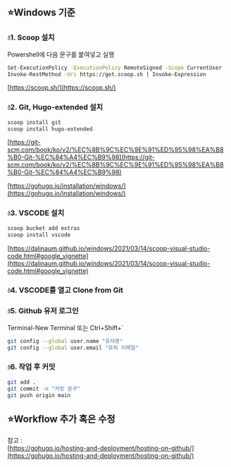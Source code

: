 ## ⭐Windows 기준

### 💧1. Scoop 설치
Powershell에 다음 문구를 붙여넣고 실행

```bash
Set-ExecutionPolicy -ExecutionPolicy RemoteSigned -Scope CurrentUser
Invoke-RestMethod -Uri https://get.scoop.sh | Invoke-Expression
```

[https://scoop.sh/](https://scoop.sh/)


### 💧2. Git, Hugo-extended 설치

```bash
scoop install git
scoop install hugo-extended
```
[https://git-scm.com/book/ko/v2/%EC%8B%9C%EC%9E%91%ED%95%98%EA%B8%B0-Git-%EC%84%A4%EC%B9%98](https://git-scm.com/book/ko/v2/%EC%8B%9C%EC%9E%91%ED%95%98%EA%B8%B0-Git-%EC%84%A4%EC%B9%98)

[https://gohugo.io/installation/windows/](https://gohugo.io/installation/windows/)

### 💧3. VSCODE 설치

```bash
scoop bucket add extras
scoop install vscode
```

[https://dalinaum.github.io/windows/2021/03/14/scoop-visual-studio-code.html#google_vignette](https://dalinaum.github.io/windows/2021/03/14/scoop-visual-studio-code.html#google_vignette)

### 💧4. VSCODE를 열고 Clone from Git

### 💧5. Github 유저 로그인

Terminal-New Terminal 또는 Ctrl+Shift+`

```bash
git config --global user.name "유저명"
git config --global user.email "유저 이메일"
```

### 💧6. 작업 후 커밋

```bash
git add .
git commit -m "커밋 문구"
git push origin main
```

## ⭐Workflow 추가 혹은 수정

참고 : 
<br>
[https://gohugo.io/hosting-and-deployment/hosting-on-github/](https://gohugo.io/hosting-and-deployment/hosting-on-github/)